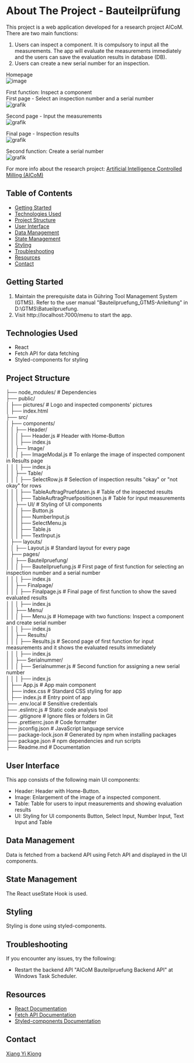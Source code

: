 # About The Project - Bauteilprüfung

This project is a web application developed for a research project AICoM. There are two main functions:

1. Users can inspect a component. It is compulsory to input all the measurements. The app will evaluate the measurements immediately and the users can save the evaluation results in database (DB).
2. Users can create a new serial number for an inspection.

Homepage  
![image](https://github.com/kiongxiangyi/bauteilpruefung-frontend/assets/102138068/1c5a4b12-71ed-44d2-8025-6653c5dc061f)

First function: Inspect a component  
First page - Select an inspection number and a serial number  
![grafik](https://github.com/kiongxiangyi/bauteilpruefung-frontend/assets/102138068/ece2ebc1-a8c5-48b3-b257-90729ca1ed38)

Second page - Input the measurements  
![grafik](https://github.com/kiongxiangyi/bauteilpruefung-frontend/assets/102138068/7effe5e1-7f99-4de4-945d-874485a1e117)

Final page - Inspection results  
![grafik](https://github.com/kiongxiangyi/bauteilpruefung-frontend/assets/102138068/196c1828-69a1-42cd-9eff-f3e6beb793d7)

Second function: Create a serial number  
![grafik](https://github.com/kiongxiangyi/bauteilpruefung-frontend/assets/102138068/c9332a95-5cfc-46ea-ab59-41d3cfd65fd0)

For more info about the research project: [Artificial Intelligence Controlled Milling (AICoM)](https://lernendewerkzeugmaschine.de/)

## Table of Contents

- [Getting Started](#getting-started)
- [Technologies Used](#technologies-used)
- [Project Structure](#project-structure)
- [User Interface](#user-interface)
- [Data Management](#data-management)
- [State Management](#state-management)
- [Styling](#styling)
- [Troubleshooting](#troubleshooting)
- [Resources](#resources)
- [Contact](#contact)

## Getting Started

1. Maintain the prerequisite data in Gühring Tool Management System (GTMS). Refer to the user manual "Bauteilpruefung_GTMS-Anleitung" in D:\GTMS\Batueilpruefung.
2. Visit http://localhost:7000/menu to start the app.

## Technologies Used

- React
- Fetch API for data fetching
- Styled-components for styling

## Project Structure

├── node_modules/ # Dependencies  
├── public/  
│ ├── pictures/ # Logo and inspected components' pictures  
│ ├── index.html  
├── src/  
│ ├── components/  
│ │ ├── Header/  
│ │ │ ├── Header.js # Header with Home-Button  
│ │ │ ├── index.js  
│ │ ├── Image/  
│ │ │ ├── ImageModal.js # To enlarge the image of inspected component in Results page  
│ │ │ ├── index.js  
│ │ ├── Table/  
│ │ │ ├── SelectRow.js # Selection of inspection results "okay" or "not okay" for rows  
│ │ │ ├── TableAuftragPruefdaten.js # Table of the inspected results  
│ │ │ ├── TableAuftragPruefpositionen.js # Table for input measurements  
│ │ ├── UI/ # Styling of UI components  
│ │ │ ├── Button.js  
│ │ │ ├── NumberInput.js  
│ │ │ ├── SelectMenu.js  
│ │ │ ├── Table.js  
│ │ │ ├── TextInput.js  
│ ├── layouts/  
│ │ ├── Layout.js # Standard layout for every page  
│ ├── pages/  
│ │ ├── Bauteilpruefung/  
│ │ │ ├── Bauteilpruefung.js # First page of first function for selecting an inspection number and a serial number  
│ │ │ ├── index.js  
│ │ ├── Finalpage/  
│ │ │ ├── Finalpage.js # Final page of first function to show the saved evaluated results  
│ │ │ ├── index.js  
│ │ ├── Menu/  
│ │ │ ├── Menu.js # Homepage with two functions: Inspect a component and create serial number  
│ │ │ ├── index.js  
│ │ ├── Results/  
│ │ │ ├── Results.js # Second page of first function for input measurements and it shows the evaluated results immediately  
│ │ │ ├── index.js  
│ │ ├── Serialnummer/  
│ │ │ ├── Serialnummer.js # Second function for assigning a new serial number  
│ │ │ ├── index.js  
│ ├── App.js # App main component  
│ ├── index.css # Standard CSS styling for app  
│ ├── index.js # Entry point of app  
├── .env.local # Sensitive credentials  
├── .eslintrc.js # Static code analysis tool  
├── .gitignore # Ignore files or folders in Git  
├── .prettierrc.json # Code formatter  
├── jsconfig.json # JavaScript language service  
├── package-lock.json # Generated by npm when installing packages  
├── package.json # npm dependencies and run scripts  
├── Readme.md # Documentation

## User Interface

This app consists of the following main UI components:

- Header: Header with Home-Button.
- Image: Enlargement of the image of a inspected component.
- Table: Table for users to input measurements and showing evaluation results
- UI: Styling for UI components Button, Select Input, Number Input, Text Input and Table

## Data Management

Data is fetched from a backend API using Fetch API and displayed in the UI components.

## State Management

The React useState Hook is used.

## Styling

Styling is done using styled-components.

## Troubleshooting

If you encounter any issues, try the following:

- Restart the backend API "AICoM Bauteilpruefung Backend API" at Windows Task Scheduler.

## Resources

- [React Documentation](https://reactjs.org/docs/getting-started.html)
- [Fetch API Documentation](https://developer.mozilla.org/en-US/docs/Web/API/Fetch_API)
- [Styled-components Documentation](https://styled-components.com/docs)

## Contact

[Xiang Yi Kiong](xiangyi.kiong@guehring.de)
